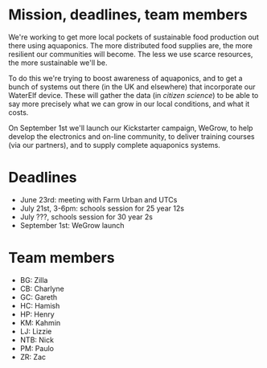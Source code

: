 Mission, deadlines, team members
===

We're working to get more local pockets of sustainable food production out
there using aquaponics. The more distributed food supplies are, the more
resilient our communities will become. The less we use scarce resources, the
more sustainable we'll be.

To do this we're trying to boost awareness of aquaponics, and to get a bunch
of systems out there (in the UK and elsewhere) that incorporate our WaterElf
device. These will gather the data (in _citizen science_) to be able to say
more precisely what we can grow in our local conditions, and what it costs.

On September 1st we'll launch our Kickstarter campaign, WeGrow, to help
develop the electronics and on-line community, to deliver training courses
(via our partners), and to supply complete aquaponics systems.

# Deadlines

- June 23rd: meeting with Farm Urban and UTCs
- July 21st, 3-6pm: schools session for 25 year 12s
- July ???, schools session for 30 year 2s
- September 1st: WeGrow launch

# Team members

- BG: Zilla
- CB: Charlyne
- GC: Gareth
- HC: Hamish
- HP: Henry
- KM: Kahmin
- LJ: Lizzie
- NTB: Nick
- PM: Paulo
- ZR: Zac
